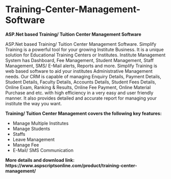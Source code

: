 # Training-Center-Management-Software
<b>ASP.Net based Training/ Tuition Center Management Software</b>

ASP.Net based Training/ Tuition Center Management Software. Simplify Training is a powerful tool for your growing Institute Business. It is a unique solution for Educational Training Centers or Institutes. Institute Management System has Dashboard, Fee Management, Student Management, Staff Management, SMS/ E-Mail alerts, Reports and more. Simplify Training is web based software to aid your institutes Administrative Management needs. Our CRM is capable of managing Enquiry Details, Payment Details, Student Details, Faculty Details, Accounts Details, Student Fees Details, Online Exam, Ranking & Results, Online Fee Payment, Online Material Purchase and etc. with high efficiency in a very easy and user friendly manner. It also provides detailed and accurate report for managing your institute the way you want.

<b>Training/ Tuition Center Management covers the following key features:</b>

<ul>
<li>Manage Multiple Institutes</li>
<li>Manage Students</li>
<li>Staffs</li>
<li>Leave Management</li>
<li>Manage Fee</li>
<li>E-Mail/ SMS Communication</li>
</ul>
<b>More details and download link:</b>
<b>https://www.aspscriptsonline.com/product/training-center-management/</b>
